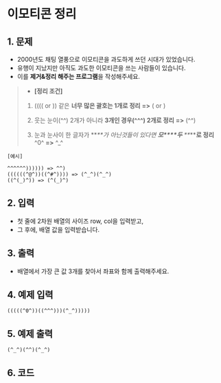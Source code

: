 # 이모티콘 정리

## 1. 문제

- 2000년도 채팅 열풍으로 이모티콘을 과도하게 쓰던 시대가 있었습니다.
- 유행이 지났지만 아직도 과도한 이모티콘을 쓰는 사람들이 있습니다.
- 이를 **제거&정리 해주는 프로그램**을 작성해주세요.

> - **[정리 조건]**
>
> 1. (((( or )) 같은 **너무 많은 괄호는 1개로 정리**  **=>**  (  or  )
>
> 2. 웃는 눈이(^^) 2개가 아니라 **3개인 경우(^^^) 2개로 정리**  **=>**  (^^)
>
> 3. 눈과 눈사이 한 글자가 **_**가 아닌것들이 있다면 **모****두** **_****로 정리**  ^0^  **=>**  ^_^  

```
[예시]

^^^^^^)))))) => ^^)
((((((^@^))((^#^)))) => (^_^)(^_^)
((^(_)^)) => (^(_)^)
```

## 2. 입력

- 첫 줄에 2차원 배열의 사이즈 row, col을 입력받고,
- 그 후에, 배열 값을 입력받습니다.

## 3. 출력
- 배열에서 가장 큰 값 3개를 찾아서 좌표와 함께 출력해주세요.

## 4. 예제 입력
```
(((((^0^))((^^^)))(^_^)))))
```

## 5. 예제 출력
```
(^_^)(^^)(^_^)
```

## 6. 코드
```c++

```

